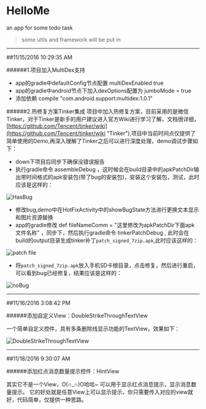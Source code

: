 # HelloMe
an app for some todo task



> some utils and framework will be put in



----
##11/15/2016 10:29:35 AM 


######1.项目加入MultiDex支持
-  app的gradle中defaultConfig节点配置 multiDexEnabled true
-  app的gradle中android节点下加入dexOptions配置为 jumboMode = true
-  添加依赖  compile "com.android.support:multidex:1.0.1"

######2.热修复方案Tinker集成
项目中加入热修复方案，目前采用的是微信Tinker，对于Tinker是新手的用户建议进入官方Wiki进行学习了解，文档很详细，[https://github.com/Tencent/tinker/wiki](https://github.com/Tencent/tinker/wiki "Tinker"),项目中当前时间点仅提供了简单使用的Demo,再深入理解了Tinker之后可以进行深度处理，demo调试步骤如下：

- down下项目后同步下确保没错误报告
- 执行gradle命令 assembleDebug ，这时候会在build目录中的apkPatchDir输出带时间格式的apk安装包(带了bug的安装包)，安装这个安装包，测试，此时应该是这样的：

![HasBug](http://i.imgur.com/P2udY7w.png)

- 修改bug,demo中在HotFixActivity中的showBugState方法进行更换文本显示和图片资源替换
- app的gradle修改 def fileNameComm = "这里修改为apkPatchDir下面apk文件名称" ，同步下，然后执行gradle命令 tinkerPatchDebug , 此时会在build的output目录生成tinker补丁`patch_signed_7zip.apk`,此时应该这样的：

![patch file](http://i.imgur.com/UM5Vomj.png)

- 将`patch_signed_7zip.apk`放入手机SD卡根目录，点击修复，然后进行重启，可以看到bug已经修复，结果应该是这样的：

![noBug](http://i.imgur.com/AkTDJiS.png)


----
##11/16/2016 3:08:42 PM 


######添加自定义View：DoubleStrikeThroughTextView

一个简单自定义控件，具有多条删除线显示功能的TextView，效果如下：

![DoubleStrikeThroughTextView](http://i.imgur.com/BYxNqFn.png)


----
##11/18/2016 9:30:07 AM 


######添加红点消息数量提示控件：HintView

其实它不是一个View，O(∩_∩)O哈哈~ 可以用于显示红点消息提示，显示消息数量提示。
它的好处就是任意View上可以显示提示，你只需要传入对应的view就好，代码简单，仅提供一种思路。


